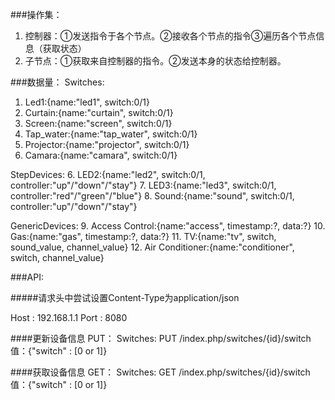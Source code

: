 ###操作集：
  1. 控制器：①发送指令于各个节点。②接收各个节点的指令③遍历各个节点信息（获取状态）
  2. 子节点：①获取来自控制器的指令。②发送本身的状态给控制器。


###数据量：
Switches:
  1. Led1:{name:"led1", switch:0/1}
  2. Curtain:{name:"curtain", switch:0/1}
  3. Screen:{name:"screen", switch:0/1}
  4. Tap_water:{name:"tap_water", switch:0/1}
  5. Projector:{name:"projector", switch:0/1}
  6. Camara:{name:"camara", switch:0/1}

StepDevices:
  6. LED2:{name:"led2", switch:0/1, controller:"up"/"down"/"stay"}
  7. LED3:{name:"led3", switch:0/1, controller:"red"/"green"/"blue"}
  8. Sound:{name:"sound", switch:0/1, controller:"up"/"down"/"stay"}

GenericDevices:
  9. Access Control:{name:"access", timestamp:?, data:?}
  10. Gas:{name:"gas",  timestamp:?, data:?}
  11. TV:{name:"tv", switch, sound_value, channel_value}
  12. Air Conditioner:{name:"conditioner", switch, channel_value}

###API:

#####请求头中尝试设置Content-Type为application/json

  Host : 192.168.1.1
  Port : 8080

####更新设备信息 PUT：
  Switches:
    PUT /index.php/switches/{id}/switch
    值：{\"switch\" : [0 or 1]}
    
####获取设备信息 GET：
Switches:
  GET /index.php/switches/{id}/switch
  值：{\"switch\" : [0 or 1]}
 
